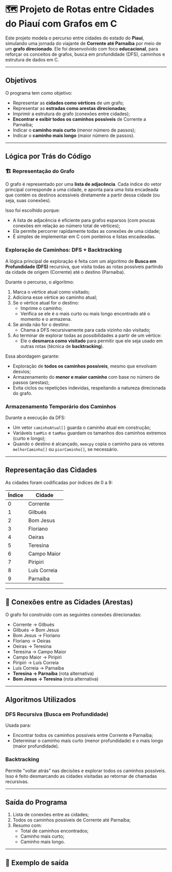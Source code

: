 # 🗺 Projeto de Rotas entre Cidades do Piauí com Grafos em C

Este projeto modela o percurso entre cidades do estado do **Piauí**, simulando uma jornada do viajante de **Corrente até Parnaíba** por meio de um **grafo direcionado**. Ele foi desenvolvido com foco **educacional**, para reforçar os conceitos de grafos, busca em profundidade (DFS), caminhos e estrutura de dados em C.

---

##  Objetivos

O programa tem como objetivo:

- Representar as **cidades como vértices** de um grafo;
- Representar as **estradas como arestas direcionadas**;
- Imprimir a estrutura do grafo (conexões entre cidades);
- **Encontrar e exibir todos os caminhos possíveis** de Corrente a Parnaíba;
- Indicar o **caminho mais curto** (menor número de passos);
- Indicar o **caminho mais longo** (maior número de passos).

---

##  Lógica por Trás do Código

### 🏗 Representação do Grafo
O grafo é representado por uma **lista de adjacência**. Cada índice do vetor principal corresponde a uma cidade, e aponta para uma lista encadeada que contém os destinos acessíveis diretamente a partir dessa cidade (ou seja, suas conexões).

Isso foi escolhido porque:
- A lista de adjacência é eficiente para grafos esparsos (com poucas conexões em relação ao número total de vértices);
- Ela permite percorrer rapidamente todas as conexões de uma cidade;
- É simples de implementar em C com ponteiros e listas encadeadas.

###  Exploração de Caminhos: DFS + Backtracking

A lógica principal de exploração é feita com um algoritmo de **Busca em Profundidade (DFS)** recursiva, que visita todas as rotas possíveis partindo da cidade de origem (Corrente) até o destino (Parnaíba).

Durante o percurso, o algoritmo:

1. Marca o vértice atual como visitado;
2. Adiciona esse vértice ao caminho atual;
3. Se o vértice atual for o destino:
   - Imprime o caminho;
   - Verifica se ele é o mais curto ou mais longo encontrado até o momento e o armazena.
4. Se ainda não for o destino:
   - Chama a DFS recursivamente para cada vizinho não visitado;
5. Ao terminar de explorar todas as possibilidades a partir de um vértice:
   - Ele o **desmarca como visitado** para permitir que ele seja usado em outras rotas (técnica de **backtracking**).

Essa abordagem garante:
- Exploração de **todos os caminhos possíveis**, mesmo que envolvam desvios;
- Armazenamento do **menor e maior caminho** com base no número de passos (arestas);
- Evita ciclos ou repetições indevidas, respeitando a natureza direcionada do grafo.

### Armazenamento Temporário dos Caminhos
Durante a execução da DFS:

- Um vetor `caminhoAtual[]` guarda o caminho atual em construção;
- Variáveis `tamMin` e `tamMax` guardam os tamanhos dos caminhos extremos (curto e longo);
- Quando o destino é alcançado, `memcpy` copia o caminho para os vetores `melhorCaminho[]` ou `piorCaminho[]`, se necessário.

---

## Representação das Cidades

As cidades foram codificadas por índices de 0 a 9:

| Índice | Cidade         |
|--------|----------------|
| 0      | Corrente       |
| 1      | Gilbués        |
| 2      | Bom Jesus      |
| 3      | Floriano       |
| 4      | Oeiras         |
| 5      | Teresina       |
| 6      | Campo Maior    |
| 7      | Piripiri       |
| 8      | Luís Correia   |
| 9      | Parnaíba       |

---

## 🔗 Conexões entre as Cidades (Arestas)

O grafo foi construído com as seguintes conexões direcionadas:

- Corrente → Gilbués  
- Gilbués → Bom Jesus  
- Bom Jesus → Floriano  
- Floriano → Oeiras  
- Oeiras → Teresina  
- Teresina → Campo Maior  
- Campo Maior → Piripiri  
- Piripiri → Luís Correia  
- Luís Correia → Parnaíba  
- **Teresina → Parnaíba** (rota alternativa)  
- **Bom Jesus → Teresina** (rota alternativa)

---

##  Algoritmos Utilizados

### DFS Recursiva (Busca em Profundidade)

Usada para:
- Encontrar todos os caminhos possíveis entre Corrente e Parnaíba;
- Determinar o caminho mais curto (menor profundidade) e o mais longo (maior profundidade).

### Backtracking

Permite "voltar atrás" nas decisões e explorar todos os caminhos possíveis. Isso é feito desmarcando as cidades visitadas ao retornar de chamadas recursivas.

---

## Saída do Programa

1. Lista de conexões entre as cidades;
2. Todos os caminhos possíveis de Corrente até Parnaíba;
3. Resumo com:
   - Total de caminhos encontrados;
   - Caminho mais curto;
   - Caminho mais longo.

---

## 📎 Exemplo de saída

